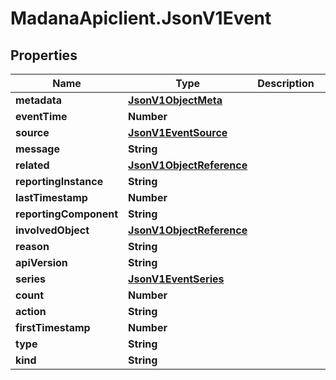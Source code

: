# MadanaApiclient.JsonV1Event

## Properties

Name | Type | Description | Notes
------------ | ------------- | ------------- | -------------
**metadata** | [**JsonV1ObjectMeta**](JsonV1ObjectMeta.md) |  | [optional] 
**eventTime** | **Number** |  | [optional] 
**source** | [**JsonV1EventSource**](JsonV1EventSource.md) |  | [optional] 
**message** | **String** |  | [optional] 
**related** | [**JsonV1ObjectReference**](JsonV1ObjectReference.md) |  | [optional] 
**reportingInstance** | **String** |  | [optional] 
**lastTimestamp** | **Number** |  | [optional] 
**reportingComponent** | **String** |  | [optional] 
**involvedObject** | [**JsonV1ObjectReference**](JsonV1ObjectReference.md) |  | [optional] 
**reason** | **String** |  | [optional] 
**apiVersion** | **String** |  | [optional] 
**series** | [**JsonV1EventSeries**](JsonV1EventSeries.md) |  | [optional] 
**count** | **Number** |  | [optional] 
**action** | **String** |  | [optional] 
**firstTimestamp** | **Number** |  | [optional] 
**type** | **String** |  | [optional] 
**kind** | **String** |  | [optional] 


